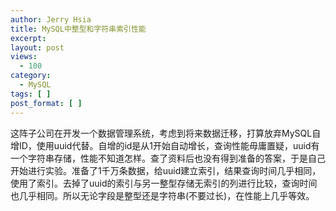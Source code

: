 ```yaml
---
author: Jerry Hsia
title: MySQL中整型和字符串索引性能
excerpt:
layout: post
views:
  - 100
category:
  - MySQL
tags: [ ]
post_format: [ ]
---
```

这阵子公司在开发一个数据管理系统，考虑到将来数据迁移，打算放弃MySQL自增ID，使用uuid代替。自增的id是从1开始自动增长，查询性能毋庸置疑，uuid有一个字符串存储，性能不知道怎样。查了资料后也没有得到准备的答案，于是自己开始进行实验。准备了1千万条数据，给uuid建立索引，结果查询时间几乎相同，使用了索引。去掉了uuid的索引与另一整型存储无索引的列进行比较，查询时间也几乎相同。所以无论字段是整型还是字符串(不要过长)，在性能上几乎等效。